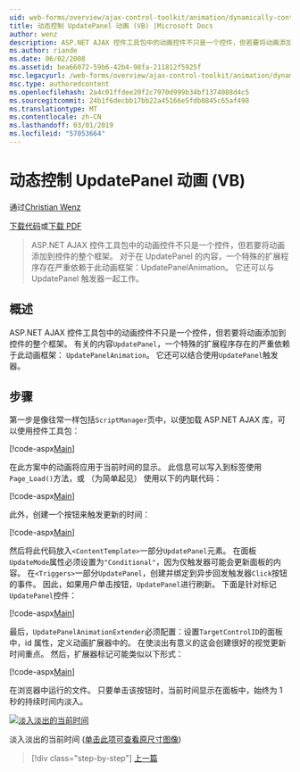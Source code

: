 ```yaml
---
uid: web-forms/overview/ajax-control-toolkit/animation/dynamically-controlling-updatepanel-animations-vb
title: 动态控制 UpdatePanel 动画 (VB) |Microsoft Docs
author: wenz
description: ASP.NET AJAX 控件工具包中的动画控件不只是一个控件，但若要将动画添加到控件的整个框架。 内容的...
ms.author: riande
ms.date: 06/02/2008
ms.assetid: bea66072-59b6-42b4-98fa-211812f5925f
msc.legacyurl: /web-forms/overview/ajax-control-toolkit/animation/dynamically-controlling-updatepanel-animations-vb
msc.type: authoredcontent
ms.openlocfilehash: 2a4c01ffdee20f2c7970d999b34bf1374088d4c5
ms.sourcegitcommit: 24b1f6decbb17bb22a45166e5fdb0845c65af498
ms.translationtype: MT
ms.contentlocale: zh-CN
ms.lasthandoff: 03/01/2019
ms.locfileid: "57053664"
---
```

<a name="dynamically-controlling-updatepanel-animations-vb"></a>动态控制 UpdatePanel 动画 (VB)
====================
通过[Christian Wenz](https://github.com/wenz)

[下载代码](http://download.microsoft.com/download/9/3/f/93f8daea-bebd-4821-833b-95205389c7d0/UpdatePanelAnimation2.vb.zip)或[下载 PDF](http://download.microsoft.com/download/b/6/a/b6ae89ee-df69-4c87-9bfb-ad1eb2b23373/updatepanelanimation2VB.pdf)

> ASP.NET AJAX 控件工具包中的动画控件不只是一个控件，但若要将动画添加到控件的整个框架。 对于在 UpdatePanel 的内容，一个特殊的扩展程序存在严重依赖于此动画框架：UpdatePanelAnimation。 它还可以与 UpdatePanel 触发器一起工作。


## <a name="overview"></a>概述

ASP.NET AJAX 控件工具包中的动画控件不只是一个控件，但若要将动画添加到控件的整个框架。 有关的内容`UpdatePanel`，一个特殊的扩展程序存在的严重依赖于此动画框架： `UpdatePanelAnimation`。 它还可以结合使用`UpdatePanel`触发器。

## <a name="steps"></a>步骤

第一步是像往常一样包括`ScriptManager`页中，以便加载 ASP.NET AJAX 库，可以使用控件工具包：


[!code-aspx[Main](dynamically-controlling-updatepanel-animations-vb/samples/sample1.aspx)]

在此方案中的动画将应用于当前时间的显示。 此信息可以写入到标签使用`Page_Load()`方法，或 （为简单起见） 使用以下的内联代码：


[!code-aspx[Main](dynamically-controlling-updatepanel-animations-vb/samples/sample2.aspx)]

此外，创建一个按钮来触发更新的时间：


[!code-aspx[Main](dynamically-controlling-updatepanel-animations-vb/samples/sample3.aspx)]

然后将此代码放入`<ContentTemplate>`一部分`UpdatePanel`元素。 在面板`UpdateMode`属性必须设置为`"Conditional"`，因为仅触发器可能会更新面板的内容。 在`<Triggers>`一部分`UpdatePanel`，创建并绑定到异步回发触发器`Click`按钮的事件。 因此，如果用户单击按钮，`UpdatePanel`进行刷新。 下面是针对标记`UpdatePanel`控件：


[!code-aspx[Main](dynamically-controlling-updatepanel-animations-vb/samples/sample4.aspx)]

最后，`UpdatePanelAnimationExtender`必须配置：设置`TargetControlID`的面板中，id 属性，定义动画扩展器中的。 在使淡出有意义的这会创建很好的视觉更新时间重点。 然后，扩展器标记可能类似以下形式：


[!code-aspx[Main](dynamically-controlling-updatepanel-animations-vb/samples/sample5.aspx)]

在浏览器中运行的文件。 只要单击该按钮时，当前时间显示在面板中，始终为 1 秒的持续时间内淡入。


[![淡入淡出的当前时间](dynamically-controlling-updatepanel-animations-vb/_static/image2.png)](dynamically-controlling-updatepanel-animations-vb/_static/image1.png)

淡入淡出的当前时间 ([单击此项可查看原尺寸图像](dynamically-controlling-updatepanel-animations-vb/_static/image3.png))

> [!div class="step-by-step"]
> [上一篇](animating-an-updatepanel-control-vb.md)
